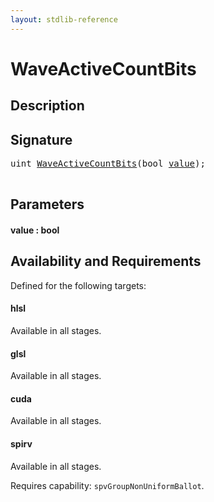 ```yaml
---
layout: stdlib-reference
---
```


# WaveActiveCountBits

## Description





## Signature 

<pre>
<span class="code_keyword">uint</span> <a href="waveactivecountbits-04af">WaveActiveCountBits</a>(<span class="code_keyword">bool</span> <a href="waveactivecountbits-04af#decl-value" class="code_param">value</a>);

</pre>

## Parameters

####  <a id="decl-value"></a>value  : bool

## Availability and Requirements

Defined for the following targets:

#### hlsl
Available in all stages.

#### glsl
Available in all stages.

#### cuda
Available in all stages.

#### spirv
Available in all stages.

Requires capability: `spvGroupNonUniformBallot`.


